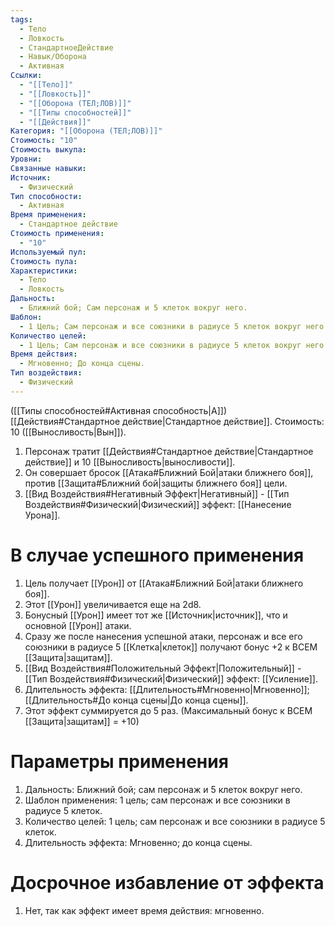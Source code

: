 ```yaml
---
tags:
  - Тело
  - Ловкость
  - СтандартноеДействие
  - Навык/Оборона
  - Активная
Ссылки:
  - "[[Тело]]"
  - "[[Ловкость]]"
  - "[[Оборона (ТЕЛ;ЛОВ)]]"
  - "[[Типы способностей]]"
  - "[[Действия]]"
Категория: "[[Оборона (ТЕЛ;ЛОВ)]]"
Стоимость: "10"
Стоимость выкупа: 
Уровни: 
Связанные навыки: 
Источник:
  - Физический
Тип способности:
  - Активная
Время применения:
  - Стандартное действие
Стоимость применения:
  - "10"
Используемый пул: 
Стоимость пула: 
Характеристики:
  - Тело
  - Ловкость
Дальность:
  - Ближний бой; Сам персонаж и 5 клеток вокруг него.
Шаблон:
  - 1 Цель; Сам персонаж и все союзники в радиусе 5 клеток вокруг него.
Количество целей:
  - 1 Цель; Сам персонаж и все союзники в радиусе 5 клеток вокруг него. 
Время действия:
  - Мгновенно; До конца сцены.
Тип воздействия:
  - Физический
---
```

([[Типы способностей#Активная способность|А]]) [[Действия#Стандартное действие|Стандартное действие]]. Стоимость: 10 ([[Выносливость|Вын]]).

1. Персонаж тратит [[Действия#Стандартное действие|Стандартное действие]] и 10 [[Выносливость|выносливости]].
2. Он совершает бросок [[Атака#Ближний Бой|атаки ближнего боя]], против [[Защита#Ближний бой|защиты ближнего боя]] цели. 
3. [[Вид Воздействия#Негативный Эффект|Негативный]] - [[Тип Воздействия#Физический|Физический]] эффект: [[Нанесение Урона]].

# В случае успешного применения

1. Цель получает [[Урон]] от [[Атака#Ближний Бой|атаки ближнего боя]].
2. Этот [[Урон]] увеличивается еще на 2d8. 
3. Бонусный [[Урон]] имеет тот же [[Источник|источник]], что и основной [[Урон]] атаки.
4. Сразу же после нанесения успешной атаки, персонаж и все его союзники в радиусе 5 [[Клетка|клеток]] получают бонус +2 к ВСЕМ [[Защита|защитам]].
5. [[Вид Воздействия#Положительный Эффект|Положительный]] - [[Тип Воздействия#Физический|Физический]] эффект: [[Усиление]].
6. Длительность эффекта: [[Длительность#Мгновенно|Мгновенно]]; [[Длительность#До конца сцены|До конца сцены]]. 
7. Этот эффект суммируется до 5 раз. (Максимальный бонус к ВСЕМ [[Защита|защитам]] = +10)
# Параметры применения

1. Дальность: Ближний бой; сам персонаж и 5 клеток вокруг него.
2. Шаблон применения: 1 цель; сам персонаж и все союзники в радиусе 5 клеток.
3. Количество целей: 1 цель; сам персонаж и все союзники в радиусе 5 клеток.
4. Длительность эффекта: Мгновенно; до конца сцены.
# Досрочное избавление от эффекта

1. Нет, так как эффект имеет время действия: мгновенно. 
